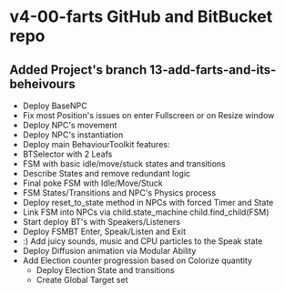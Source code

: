 # v4-00-farts GitHub and BitBucket repo
## Added Project's branch 13-add-farts-and-its-beheivours 
- Deploy BaseNPC
- Fix most Position's issues on enter Fullscreen or on Resize window
- Deploy NPC's movement
- Deploy NPC's instantiation
- Deploy main BehaviourToolkit features:
- BTSelector with 2 Leafs
- FSM with basic idle/move/stuck states and transitions
- Describe States and remove redundant logic
- Final poke FSM with Idle/Move/Stuck
- FSM States/Transitions and NPC's Physics process
- Deploy reset_to_state method in NPCs with forced Timer and State
- Link FSM into NPCs via child.state_machine child.find_child(FSM)
- Start deploy BT's with Speakers/Listeners
- Deploy FSMBT Enter, Speak/Listen and Exit
- :) Add juicy sounds, music and CPU particles to the Speak state
- Deploy Diffusion animation via Modular Ability 
- Add Election counter progression based on Colorize quantity
	- Deploy Election State and transitions
	- Create Global Target set

